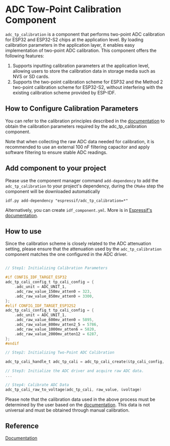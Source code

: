 # ADC Tow-Point Calibration Component

``adc_tp_calibration`` is a component that performs two-point ADC calibration for ESP32 and ESP32-S2 chips at the application level. By loading calibration parameters in the application layer, it enables easy implementation of two-point ADC calibration. This component offers the following features:

1. Supports inputting calibration parameters at the application level, allowing users to store the calibration data in storage media such as NVS or SD cards.
2. Supports the two-point calibration scheme for ESP32 and the Method 2 two-point calibration scheme for ESP32-S2, without interfering with the existing calibration scheme provided by ESP-IDF.

## How to Configure Calibration Parameters

You can refer to the calibration principles described in the [documentation](https://docs.espressif.com/projects/esp-iot-solution/en/latest/others/adc_tp_calibration.html) to obtain the calibration parameters required by the adc_tp_calibration component.

Note that when collecting the raw ADC data needed for calibration, it is recommended to use an external 100 nF filtering capacitor and apply software filtering to ensure stable ADC readings.

## Add component to your project

Please use the component manager command `add-dependency` to add the `adc_tp_calibration` to your project's dependency, during the `CMake` step the component will be downloaded automatically

```
idf.py add-dependency "espressif/adc_tp_calibration=*"
```

Alternatively, you can create `idf_component.yml`. More is in [Espressif's documentation](https://docs.espressif.com/projects/esp-idf/en/latest/esp32/api-guides/tools/idf-component-manager.html).

## How to use

Since the calibration scheme is closely related to the ADC attenuation setting, please ensure that the attenuation used by the ``adc_tp_calibration`` component matches the one configured in the ADC driver.

```c

// Step1: Initializing Calibration Parameters

#if CONFIG_IDF_TARGET_ESP32
adc_tp_cali_config_t tp_cali_config = {
    .adc_unit = ADC_UNIT_1,
    .adc_raw_value_150mv_atten0 = 323,
    .adc_raw_value_850mv_atten0 = 3300,
};
#elif CONFIG_IDF_TARGET_ESP32S2
adc_tp_cali_config_t tp_cali_config = {
    .adc_unit = ADC_UNIT_1,
    .adc_raw_value_600mv_atten0 = 5895,
    .adc_raw_value_800mv_atten2_5 = 5786,
    .adc_raw_value_1000mv_atten6 = 5820,
    .adc_raw_value_2000mv_atten12 = 6287,
};
#endif

// Step2: Initializing Two-Point ADC Calibration

adc_tp_cali_handle_t adc_tp_cali = adc_tp_cali_create(&tp_cali_config, ADC_ATTEN_DB_0);

// Step3: Initialize the ADC driver and acquire raw ADC data.
...

// Step4: Calibrate ADC Data
adc_tp_cali_raw_to_voltage(adc_tp_cali, raw_value, &voltage)
```

Please note that the calibration data used in the above process must be determined by the user based on the [documentation](https://docs.espressif.com/projects/esp-iot-solution/en/latest/others/adc_tp_calibration.html). This data is not universal and must be obtained through manual calibration.

## Reference

[Documentation](https://docs.espressif.com/projects/esp-iot-solution/en/latest/others/adc_tp_calibration.html)
